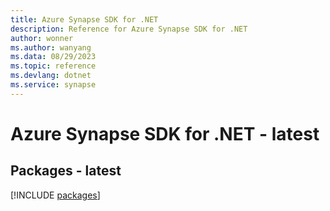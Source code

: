```yaml
---
title: Azure Synapse SDK for .NET
description: Reference for Azure Synapse SDK for .NET
author: wonner
ms.author: wanyang
ms.data: 08/29/2023
ms.topic: reference
ms.devlang: dotnet
ms.service: synapse
---
```

# Azure Synapse SDK for .NET - latest
## Packages - latest
[!INCLUDE [packages](synapse-index.md)]
